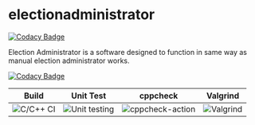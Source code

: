 # electionadministrator

[![Codacy Badge](https://api.codacy.com/project/badge/Grade/bf1db67ab15c4194a52fe0c93d9d6b24)](https://app.codacy.com/gh/stepin104678/election_administrator?utm_source=github.com&utm_medium=referral&utm_content=stepin104678/election_administrator&utm_campaign=Badge_Grade)

 Election Administrator is a software designed to function in same way as manual election administrator works.

[![Codacy Badge](https://app.codacy.com/project/badge/Grade/1bf517ad38c0458db27a6acf01affb93)](https://www.codacy.com/gh/stepin104678/election_administrator/dashboard?utm_source=github.com&amp;utm_medium=referral&amp;utm_content=stepin104678/election_administrator&amp;utm_campaign=Badge_Grade)

|Build|Unit Test|cppcheck|Valgrind|
|:--:|:--:|:--:|:--:|
|![C/C++ CI](https://github.com/stepin104678/election_administrator/workflows/C/C++%20CI/badge.svg)|![Unit testing](https://github.com/stepin104678/election_administrator/workflows/Unit%20testing/badge.svg)|![cppcheck-action](https://github.com/stepin104678/election_administrator/workflows/cppcheck-action/badge.svg)|![Valgrind](https://github.com/stepin104678/election_administrator/workflows/Valgrind/badge.svg)|
